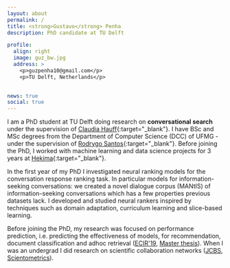 ```yaml
---
layout: about
permalink: /
title: <strong>Gustavo</strong> Penha
description: PhD candidate at TU Delft

profile:
  align: right
  image: guz_bw.jpg
  address: >
    <p>guzpenha10@gmail.com</p>
    <p>TU Delft, Netherlands</p>
    

news: true
social: true
---
```


I am a PhD student at TU Delft doing research on **conversational search** under the supervision of [Claudia Hauff](https://chauff.github.io/){:target="_blank"}. I have BSc and MSc degrees from the Department of Computer Science (DCC) of UFMG - under the supervision of [Rodrygo Santos](https://homepages.dcc.ufmg.br/~rodrygo/){:target="_blank"}. Before joining the PhD, I worked with machine learning and data science projects for 3 years at [Hekima](http://www.hekima.com/en/){:target="_blank"}.


In the first year of my PhD I investigated neural ranking models for the conversation response ranking task. In particular models for information-seeking conversations: we created a novel dialogue corpus (MANtIS) of information-seeking conversations which has a few properties previous datasets lack. I developed and studied neural rankers inspired by techniques such as domain adaptation, curriculum learning and slice-based learning.

Before joining the PhD, my research was focused on performance prediction, i.e. predicting the effectiveness of models, for recommendation, document classification and adhoc retrieval ([ECIR'19](https://homepages.dcc.ufmg.br/~rodrygo/wp-content/papercite-data/pdf/penha2019ecir.pdf), [Master thesis](https://drive.google.com/file/d/1ScGA8EASeQbJvOLXJTBY77_zJNF0kspx/view)). When I was an undergrad I did research on scientific collaboration networks ([JCBS](https://link.springer.com/content/pdf/10.1186%2Fs13173-017-0059-6.pdf), [Scientometrics](https://dl.acm.org/doi/10.1007/s11192-016-1901-x])).